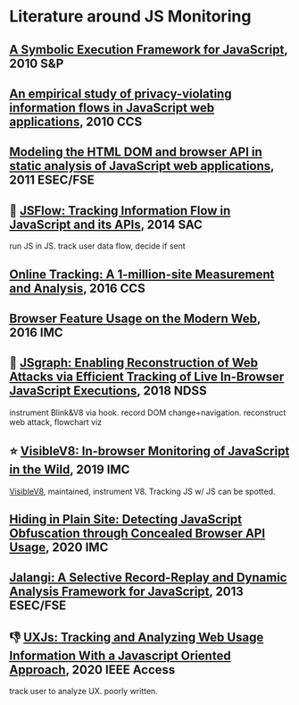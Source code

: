 <!-- toc -->
<!-- markdownlint-disable line-length -->
# Literature around JS Monitoring

## [A Symbolic Execution Framework for JavaScript](https://webblaze.cs.berkeley.edu/2010/kudzu/kudzu.pdf), 2010 S&P

## [An empirical study of privacy-violating information flows in JavaScript web applications](https://dl.acm.org/doi/pdf/10.1145/1866307.1866339), 2010 CCS

## [Modeling the HTML DOM and browser API in static analysis of JavaScript web applications](https://dl.acm.org/doi/pdf/10.1145/2025113.2025125), 2011 ESEC/FSE

## 🤷 [JSFlow: Tracking Information Flow in JavaScript and its APIs](https://www.cse.chalmers.se/~andrei/sac14.pdf), 2014 SAC

run JS in JS. track user data flow, decide if sent

## [Online Tracking: A 1-million-site Measurement and Analysis](https://dl.acm.org/doi/pdf/10.1145/2976749.2978313), 2016 CCS

## [Browser Feature Usage on the Modern Web](https://dl.acm.org/doi/pdf/10.1145/2987443.2987466), 2016 IMC

## 🙅 [JSgraph: Enabling Reconstruction of Web Attacks via Efficient Tracking of Live In-Browser JavaScript Executions](https://www.researchgate.net/profile/Phani-Vadrevu/publication/323248874_JSgraph_Enabling_Reconstruction_of_Web_Attacks_via_Efficient_Tracking_of_Live_In-Browser_JavaScript_Executions/links/5c8fc4ce45851564fae68400/JSgraph-Enabling-Reconstruction-of-Web-Attacks-via-Efficient-Tracking-of-Live-In-Browser-JavaScript-Executions.pdf), 2018 NDSS

instrument Blink&V8 via hook. record DOM change+navigation.
reconstruct web attack, flowchart viz

## ⭐ [VisibleV8: In-browser Monitoring of JavaScript in the Wild](https://dl.acm.org/doi/pdf/10.1145/3355369.3355599), 2019 IMC

[VisibleV8](https://github.com/wspr-ncsu/visiblev8), maintained, instrument V8.
Tracking JS w/ JS can be spotted.

## [Hiding in Plain Site: Detecting JavaScript Obfuscation through Concealed Browser API Usage](https://dl-acm-org.libproxy2.usc.edu/doi/pdf/10.1145/3419394.3423616), 2020 IMC

## [Jalangi: A Selective Record-Replay and Dynamic Analysis Framework for JavaScript](https://people.eecs.berkeley.edu/~ksen/papers/jalangi.pdf), 2013 ESEC/FSE

## 👎 [UXJs: Tracking and Analyzing Web Usage Information With a Javascript Oriented Approach](https://ieeexplore.ieee.org/stamp/stamp.jsp?arnumber=9020143), 2020 IEEE Access

track user to analyze UX. poorly written.
